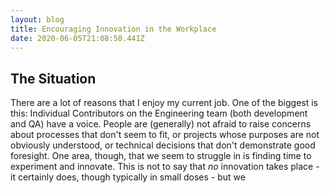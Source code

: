 ```yaml
---
layout: blog
title: Encouraging Innovation in the Workplace
date: 2020-06-05T21:08:50.441Z
---
```

## The Situation
There are a lot of reasons that I enjoy my current job. One of the biggest is this: Individual Contributors on the Engineering team (both development and QA) have a voice. People are (generally) not afraid to raise concerns about processes that don't seem to fit, or projects whose purposes are not obviously understood, or technical decisions that don't demonstrate good foresight. One area, though, that we seem to struggle in is finding time to experiment and innovate. This is not to say that _no_ innovation takes place - it certainly does, though typically in small doses - but we 